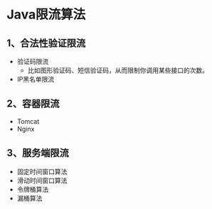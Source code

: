 # Java限流算法

## 1、合法性验证限流

- 验证码限流
  - 比如图形验证码、短信验证码，从而限制你调用某些接口的次数。
- IP黑名单限流

## 2、容器限流

- Tomcat
- Nginx

## 3、服务端限流

- 固定时间窗口算法
- 滑动时间窗口算法
- 令牌桶算法
- 漏桶算法

